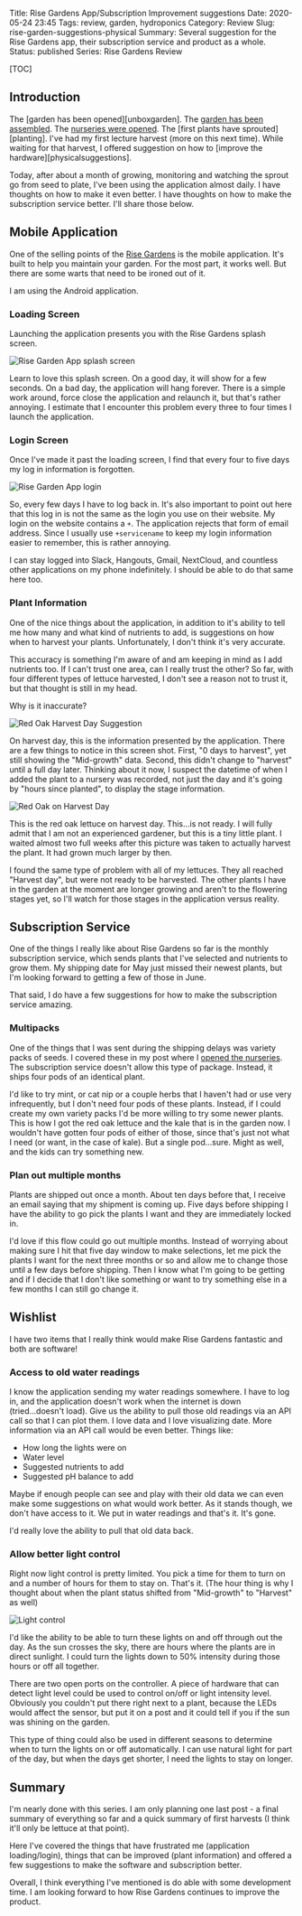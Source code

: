 Title: Rise Gardens App/Subscription Improvement suggestions
Date: 2020-05-24 23:45
Tags: review, garden, hydroponics
Category: Review
Slug: rise-garden-suggestions-physical
Summary: Several suggestion for the Rise Gardens app, their subscription service and product as a whole.
Status: published
Series: Rise Gardens Review


[TOC]

## Introduction

The [garden has been opened][unboxgarden]. The [garden has been assembled][assemblegarden]. The [nurseries were
opened][unboxnurseries]. The [first plants have sprouted][planting]. I've had my first lecture harvest (more on
this next time). While waiting for that harvest, I offered suggestion on how to [improve the hardware][physicalsuggestions].

Today, after about a month of growing, monitoring and watching the sprout go from seed to plate, I've been
using the application almost daily. I have thoughts on how to make it even better. I have thoughts on how to make
the subscription service better. I'll share those below.

## Mobile Application

One of the selling points of the [Rise Gardens][risegardens] is the mobile application. It's built to
help you maintain your garden. For the most part, it works well. But there are some warts that need to
be ironed out of it.

I am using the Android application.

### Loading Screen

Launching the application presents you with the Rise Gardens splash screen.

![Rise Garden App splash screen][loading]

Learn to love this splash screen. On a good day, it will show for a few seconds. On a bad day, the application will
hang forever. There is a simple work around, force close the application and relaunch it, but that's rather annoying.
I estimate that I encounter this problem every three to four times I launch the application.

### Login Screen

Once I've made it past the loading screen, I find that every four to five days my log in information is forgotten.

![Rise Garden App login][login]

So, every few days I have to log back in. It's also important to point out here that this log in is not
the same as the login you use on their website. My login on the website contains a `+`. The application
rejects that form of email address. Since I usually use `+servicename` to keep my login information easier
to remember, this is rather annoying.

I can stay logged into Slack, Hangouts, Gmail, NextCloud, and countless other applications on my phone
indefinitely. I should be able to do that same here too.

### Plant Information

One of the nice things about the application, in addition to it's ability to tell me how many and what kind
of nutrients to add, is suggestions on how when to harvest your plants. Unfortunately, I don't think it's
very accurate.

This accuracy is something I'm aware of and am keeping in mind as I add nutrients too. If I can't trust one
area, can I really trust the other? So far, with four different types of lettuce harvested, I don't see a
reason not to trust it, but that thought is still in my head.

Why is it inaccurate?

![Red Oak Harvest Day Suggestion][redoakapp]

On harvest day, this is the information presented by the application. There are a few things to
notice in this screen shot. First, "0 days to harvest", yet still showing the "Mid-growth" data.
Second, this didn't change to "harvest" until a full day later. Thinking about it now, I suspect
the datetime of when I added the plant to a nursery was recorded, not just the day and it's going
by "hours since planted", to display the stage information.

![Red Oak on Harvest Day][redoak]

This is the red oak lettuce on harvest day. This...is not ready. I will fully admit that I am not
an experienced gardener, but this is a tiny little plant. I waited almost two full weeks after this
picture was taken to actually harvest the plant. It had grown much larger by then.

I found the same type of problem with all of my lettuces. They all reached "Harvest day", but
were not ready to be harvested. The other plants I have in the garden at the moment are
longer growing and aren't to the flowering stages yet, so I'll watch for those stages in the
application versus reality.

## Subscription Service

One of the things I really like about Rise Gardens so far is the monthly subscription service,
which sends plants that I've selected and nutrients to grow them. My shipping date for May
just missed their newest plants, but I'm looking forward to getting a few of those in June.

That said, I do have a few suggestions for how to make the subscription service amazing.

### Multipacks

One of the things that I was sent during the shipping delays was variety packs of seeds.
I covered these in my post where I [opened the nurseries][unboxnurseries]. The subscription
service doesn't allow this type of package. Instead, it ships four pods of an identical
plant.

I'd like to try mint, or cat nip or a couple herbs that I haven't had or use very infrequently,
but I don't need four pods of these plants. Instead, if I could create my own
variety packs I'd be more willing to try some newer plants. This is how I got the
red oak lettuce and the kale that is in the garden now. I wouldn't have gotten four
pods of either of those, since that's just not what I need (or want, in the case of kale). But a
single pod...sure. Might as well, and the kids can try something new.

### Plan out multiple months

Plants are shipped out once a month. About ten days before that, I receive an email saying
that my shipment is coming up. Five days before shipping I have the ability to go pick the
plants I want and they are immediately locked in.

I'd love if this flow could go out multiple months. Instead of worrying about making sure
I hit that five day window to make selections, let me pick the plants I want for the next three
months or so and allow me to change those until a few days before shipping. Then I know what I'm going
to be getting and if I decide that I don't like something or want to try something else in a
few months I can still go change it.

## Wishlist

I have two items that I really think would make Rise Gardens fantastic and both are software!

### Access to old water readings

I know the application sending my water readings somewhere. I have to log in, and the
application doesn't work when the internet is down (tried...doesn't load). Give us the ability
to pull those old readings via an API call so that I can plot them. I love data and I love
visualizing date. More information via an API call would be even better. Things like:

 - How long the lights were on
 - Water level
 - Suggested nutrients to add
 - Suggested pH balance to add

Maybe if enough people can see and play with their old data we can even make some suggestions
on what would work better. As it stands though, we don't have access to it. We put in water readings
and that's it. It's gone.

I'd really love the ability to pull that old data back.

### Allow better light control

Right now light control is pretty limited. You pick a time for them to turn on and a number
of hours for them to stay on. That's it. (The hour thing is why I thought about when the
plant status shifted from "Mid-growth" to "Harvest" as well)

![Light control][lights]

I'd like the ability to be able to turn these lights on and off through out the day. As the sun
crosses the sky, there are hours where the plants are in direct sunlight. I could turn the lights
down to 50% intensity during those hours or off all together.

There are two open ports on the controller. A piece of hardware that can detect light level
could be used to control on/off or light intensity level. Obviously you couldn't put there right next
to a plant, because the LEDs would affect the sensor, but put it on a post and it could tell if you if
the sun was shining on the garden.

This type of thing could also be used in different seasons to determine when to turn the lights on
or off automatically. I can use natural light for part of the day, but when the days get shorter, I need the
lights to stay on longer.

## Summary

I'm nearly done with this series. I am only planning one last post - a final summary of everything
so far and a quick summary of first harvests (I think it'll only be lettuce at that point).

Here I've covered the things that have frustrated me (application loading/login), things that
can be improved (plant information) and offered a few suggestions to make the software and subscription better.

Overall, I think everything I've mentioned is do able with some development time. I am looking forward to
how Rise Gardens continues to improve the product.


 [risegardens]: https://risegardens.com/
 [unboxgardens]: {filename}2020_04_22_rise_garden_unbox.md
 [unboxnurseries]: {filename}2020_04_24_nursery_unbox.md
 [assemblegarden]: {filename}2020_04_26_assembling_garden.md
 [loading]: {attach}images/garden/6_app_suggestions/riseapp-loading.png
 [login]: {attach}images/garden/6_app_suggestions/riseapp-login.png
 [redoakapp]: {attach}images/garden/6_app_suggestions/redoak-harvest-day-app.png
 [redoak]: {attach}images/garden/6_app_suggestions/redoak-harvest-day.jpg
 [lights]: {attach}images/garden/6_app_suggestions/light-schedule.png
